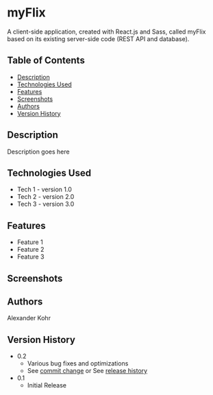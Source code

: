 # myFlix

A client-side application, created with React.js and Sass, called myFlix based on its existing server-side code (REST API and database).

## Table of Contents

- [Description](#description)
- [Technologies Used](#technologies-used)
- [Features](#features)
- [Screenshots](#screenshots)
- [Authors](#authors)
- [Version History](#version-history)

## Description

Description goes here

## Technologies Used

- Tech 1 - version 1.0
- Tech 2 - version 2.0
- Tech 3 - version 3.0

## Features

- Feature 1
- Feature 2
- Feature 3

## Screenshots

## Authors

Alexander Kohr

## Version History

- 0.2
  - Various bug fixes and optimizations
  - See [commit change]() or See [release history]()
- 0.1
  - Initial Release
